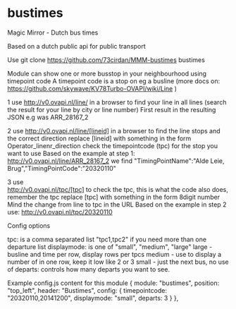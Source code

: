 # bustimes
Magic Mirror - Dutch bus times 

Based on a dutch public api for public transport

Use git clone https://github.com/73cirdan/MMM-bustimes bustimes

Module can show one or more busstop in your neighbourhood using timepoint code
A timepoint code is a stop on eg a busline
(more docs on: https://github.com/skywave/KV78Turbo-OVAPI/wiki/Line )

1 use
  http://v0.ovapi.nl/line/ 
  in a browser to find your line in all lines
  (search the result for your line by city or line number)
  First result in the resulting JSON e.g was ARR_28167_2

2 use
  http://v0.ovapi.nl/line/[lineid]
  in a browser to find the line stops and the correct direction
  replace [lineid] with something in the form Operator_linenr_direction
  check the timepointcode (tpc) for the stop you want to use
  Based on the example at step 1: http://v0.ovapi.nl/line/ARR_28167_2
  we find "TimingPointName":"Alde Leie, Brug","TimingPointCode":"20320110"

3 use  
  http://v0.ovapi.nl/tpc/[tpc]
  to check the tpc, this is what the code also does, remember the tpc
  replace [tpc] with something in the form 8digit number
  Mind the change from line to tpc in the URL
  Based on the example in step 2 use: http://v0.ovapi.nl/tpc/20320110

Config options

tpc: is a comma separated list "tpc1,tpc2" if you need more than one departure list
displaymode: is one of "small", "medium", "large"
  large - busline and time per row, display <departs> rows per tpcs
  medium - use <departs> to display a number of <departs> in one row, keep it low like 2 or 3
  small - just the next bus, no use of <departs>
departs: controls how many departs you want to see.

Example config.js content for this module
		{
			module: "bustimes",
			position: "top_left",
                	header: "Bustimes",
			config: {
				timepointcode: "20320110,20141200",
				displaymode: "small",
				departs: 3 
			}
		},



